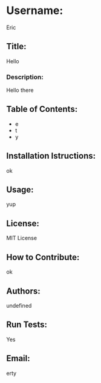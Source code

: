 # Username:
Eric
## Title: 
Hello
### Description:
Hello there
## Table of Contents:
- e
- t
- y
## Installation Istructions:
ok
## Usage:
yup
## License:
MIT License
## How to Contribute:
ok
## Authors: 
undefined
## Run Tests: 
Yes
## Email:
erty
